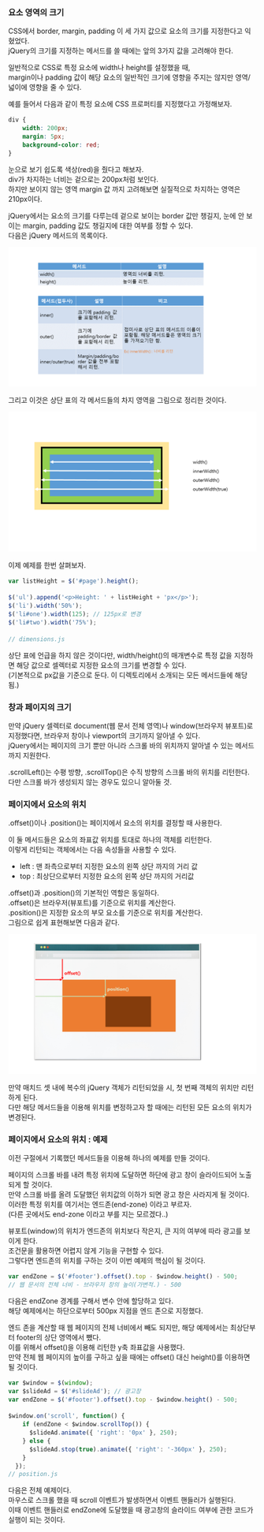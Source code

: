 ### 요소 영역의 크기

<p>
CSS에서 border, margin, padding 이 세 가지 값으로 요소의 크기를 지정한다고 익혔었다.<br />
jQuery의 크기를 지정하는 메서드를 쓸 때에는 앞의 3가지 값을 고려해야 한다. 
</p>

<p>
일반적으로 CSS로 특정 요소에 width나 height를 설정했을 때,<br /> 
margin이나 padding 값이 해당 요소의 일반적인 크기에 영향을 주지는 않지만 영역/넓이에 영향을 줄 수 있다.
</p>

<p>
예를 들어서 다음과 같이 특정 요소에 CSS 프로퍼티를 지정했다고 가정해보자.
</p>

```css
div {
    width: 200px;
    margin: 5px;
    background-color: red;
}
```
<p>
눈으로 보기 쉽도록 색상(red)을 줬다고 해보자.<br />
div가 차지하는 너비는 겉으로는 200px처럼 보인다.<br />
하지만 보이지 않는 영역 margin 값 까지 고려해보면 실질적으로 차지하는 영역은 210px이다.
</p>

<p>
jQuery에서는 요소의 크기를 다루는데
겉으로 보이는 border 값만 챙길지, 눈에 안 보이는 margin, padding 값도 챙길지에 대한 여부를 정할 수 있다.<br />
다음은 jQuery 메서드의 목록이다.
</p>

<img src="https://github.com/TaekGeunLee/study_frontEnd/blob/master/readmeImg/B2_16-1.PNG" alt="B2_16-1" />

<p>그리고 이것은 상단 표의 각 메서드들의 차지 영역을 그림으로 정리한 것이다.</p>

<img src="https://github.com/TaekGeunLee/study_frontEnd/blob/master/readmeImg/B2_16-2.PNG" alt="B2_16-2" />

<p>이제 예제를 한번 살펴보자.</p>

```javascript
var listHeight = $('#page').height();

$('ul').append('<p>Height: ' + listHeight + 'px</p>');
$('li').width('50%');
$('li#one').width(125); // 125px로 변경
$('li#two').width('75%');

// dimensions.js
``` 
<p>
상단 표에 언급을 하지 않은 것이다만, width/height()의 매개변수로 특정 값을 지정하면
해당 값으로 셀렉터로 지정한 요소의 크기를 변경할 수 있다.<br />
(기본적으로 px값을 기준으로 둔다. 이 디렉토리에서 소개되는 모든 메서드들에 해당됨.)
</p>

### 창과 페이지의 크기

<p>
만약 jQuery 셀렉터로 document(웹 문서 전체 영역)나 window(브라우저 뷰포트)로 지정했다면, 브라우저 창이나 viewport의 크기까지 알아낼 수 있다.<br />
jQuery에서는 페이지의 크기 뿐만 아니라 스크롤 바의 위치까지 알아낼 수 있는 메서드까지 지원한다. 
</p>

<p>
.scrollLeft()는 수평 방향, .scrollTop()은 수직 방향의 스크롤 바의 위치를 리턴한다.<br />
다만 스크롤 바가 생성되지 않는 경우도 있으니 알아둘 것.
</p>

### 페이지에서 요소의 위치
<p>.offset()이나 .position()는 페이지에서 요소의 위치를 결정할 때 사용한다.</p>

<p>이 둘 메서드들은 요소의 좌표값 위치를 토대로 하나의 객체를 리턴한다.<br />
이렇게 리턴되는 객체에서는 다음 속성들을 사용할 수 있다.</p>

* left : 맨 좌측으로부터 지정한 요소의 왼쪽 상단 까지의 거리 값
* top : 최상단으로부터 지정한 요소의 왼쪽 상단 까지의 거리값

<p>
.offset()과 .position()의 기본적인 역할은 동일하다.<br />
.offset()은 브라우저(뷰포트)를 기준으로 위치를 계산한다.<br />
.position()은 지정한 요소의 부모 요소를 기준으로 위치를 계산한다.<br />
그림으로 쉽게 표현해보면 다음과 같다.
</p>

<img src="https://github.com/TaekGeunLee/study_frontEnd/blob/master/readmeImg/B2_16-3.png" alt="B2_16-3" />

<p>
만약 매치드 셋 내에 복수의 jQuery 객체가 리턴되었을 시, 첫 번째 객체의 위치만 리턴하게 된다.<br />
다만 해당 메서드들을 이용해 위치를 변정하고자 할 때에는 리턴된 모든 요소의 위치가 변경된다.
</p>


### 페이지에서 요소의 위치 : 예제

<p>이전 구절에서 기록했던 메서드들을 이용해 하나의 예제를 만들 것이다. </p>

<p>
페이지의 스크롤 바를 내려 특정 위치에 도달하면 하단에 광고 창이 슬라이드되어 노출되게 할 것이다.<br />
만약 스크롤 바를 올려 도달했던 위치값의 이하가 되면 광고 창은 사라지게 될 것이다.<br />
이러한 특정 위치를 여기서는 엔드존(end-zone) 이라고 부르자.<br />
(다른 곳에서도 end-zone 이라고 부를 지는 모르겠다..)
</p>

<p>
뷰포트(window)의 위치가 엔드존의 위치보다 작은지, 큰 지의 여부에 따라 광고를 보이게 한다.<br />
조건문을 활용하면 어렵지 않게 기능을 구현할 수 있다.<br />
그렇다면 엔드존의 위치를 구하는 것이 이번 예제의 핵심이 될 것이다.
</p>

```javascript
var endZone = $('#footer').offset().top - $window.height() - 500; 
// 웹 문서의 전체 너비 - 브라우저 창의 높이(가변적.) - 500
```

<p>
다음은 endZone 경계를 구해서 변수 안에 할당하고 있다.<br />
해당 예제에서는 하단으로부터 500px 지점을 엔드 존으로 지정했다.
</p>

<p>
엔드 존을 계산할 때 웹 페이지의 전체 너비에서 빼도 되지만, 
해당 예제에서는 최상단부터 footer의 상단 영역에서 뺐다.<br />
이를 위해서 offset()을 이용해 리턴한 y축 좌표값을 사용했다.<br />
만약 전체 웹 페이지의 높이를 구하고 싶을 때에는 offset() 대신 height()를 이용하면 될 것이다.
</p>

```javascript
var $window = $(window);
var $slideAd = $('#slideAd'); // 광고창
var endZone = $('#footer').offset().top - $window.height() - 500;

$window.on('scroll', function() {
    if (endZone < $window.scrollTop()) {
      $slideAd.animate({ 'right': '0px' }, 250);
    } else {
      $slideAd.stop(true).animate({ 'right': '-360px' }, 250);
    }
  });
// position.js
```
<p>
다음은 전체 예제이다.<br />
마우스로 스크롤 했을 때 scroll 이벤트가 발생하면서 이벤트 핸들러가 실행된다.<br />
이때 이벤트 핸들러로 endZone에 도달했을 때 광고창의 슬라이드 여부에 관한 코드가 실행이 되는 것이다.
</p>





